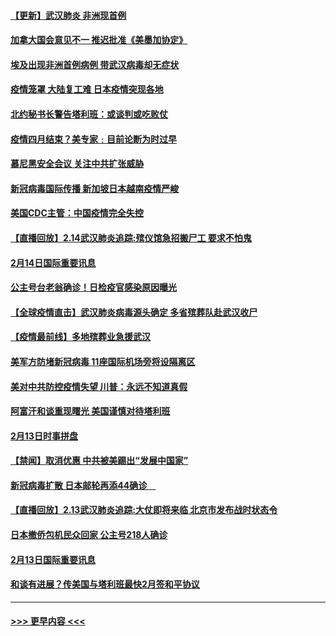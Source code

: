 #### [【更新】武汉肺炎 非洲现首例](../pages/prog202/a102770740.md?t=02151044) 
#### [加拿大国会意见不一 推迟批准《美墨加协定》](../pages/prog202/a102777575.md?t=02151044) 
#### [埃及出现非洲首例病例 带武汉病毒却无症状](../pages/prog202/a102777559.md?t=02151044) 
#### [疫情笼罩 大陆复工难 日本疫情突现各地](../pages/prog202/a102777455.md?t=02151044) 
#### [北约秘书长警告塔利班：或谈判或吃败仗](../pages/prog202/a102777442.md?t=02151044) 
#### [疫情四月结束？美专家﹕目前论断为时过早](../pages/prog202/a102777248.md?t=02151044) 
#### [慕尼黑安全会议 关注中共扩张威胁](../pages/prog202/a102777254.md?t=02151044) 
#### [新冠病毒国际传播 新加坡日本越南疫情严峻](../pages/prog202/a102777245.md?t=02151044) 
#### [美国CDC主管：中国疫情完全失控](../pages/prog202/a102777236.md?t=02151044) 
#### [【直播回放】2.14武汉肺炎追踪:殡仪馆急招搬尸工 要求不怕鬼](../pages/prog202/a102777141.md?t=02151044) 
#### [2月14日国际重要讯息](../pages/prog202/a102777073.md?t=02151044) 
#### [公主号台老翁确诊！日检疫官感染原因曝光](../pages/prog202/a102777075.md?t=02151044) 
#### [【全球疫情直击】武汉肺炎病毒源头确定 多省殡葬队赴武汉收尸](../pages/prog202/a102777026.md?t=02151044) 
#### [【疫情最前线】多地殡葬业急援武汉](../pages/prog202/a102776986.md?t=02151044) 
#### [美军方防堵新冠病毒 11座国际机场旁将设隔离区](../pages/prog202/a102776870.md?t=02151044) 
#### [美对中共防控疫情失望 川普：永远不知道真假](../pages/prog202/a102776836.md?t=02151044) 
#### [阿富汗和谈重现曙光 美国谨慎对待塔利班](../pages/prog202/a102776748.md?t=02151044) 
#### [2月13日时事拼盘](../pages/prog202/a102776689.md?t=02151044) 
#### [【禁闻】取消优惠 中共被美踢出“发展中国家”](../pages/prog202/a102776670.md?t=02151044) 
#### [新冠病毒扩散 日本邮轮再添44确诊　](../pages/prog202/a102776518.md?t=02151044) 
#### [【直播回放】2.13武汉肺炎追踪:大仗即将来临 北京市发布战时状态令](../pages/prog202/a102776399.md?t=02151044) 
#### [日本撤侨包机民众回家 公主号218人确诊](../pages/prog202/a102776346.md?t=02151044) 
#### [2月13日国际重要讯息](../pages/prog202/a102776339.md?t=02151044) 
#### [和谈有进展？传美国与塔利班最快2月签和平协议](../pages/prog202/a102776291.md?t=02151044) 

----
#### [ >>> 更早内容 <<< ](../indexes/prog202-earlier.md)
